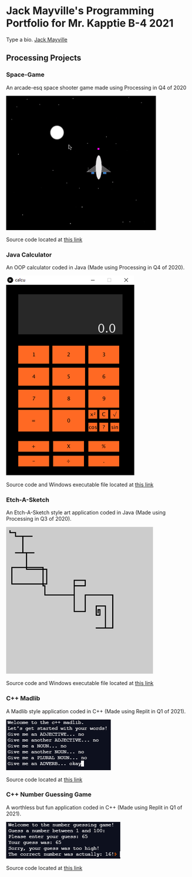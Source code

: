 # Jack Mayville's Programming Portfolio for Mr. Kapptie B-4 2021
Type a bio. [Jack Mayville](mailto:jackmayv9638@granitesd.org)

## Processing Projects

### Space-Game

An arcade-esq space shooter game made using Processing in Q4 of 2020

![Space-Game](https://github.com/JackSuperior/ProgrammingPortfolio/blob/gh-pages/image/space.PNG?raw=true)

Source code located at [this link](https://github.com/JackSuperior/ProgrammingPortfolio/tree/gh-pages/src/SpaceGameBase)

### Java Calculator

An OOP calculator coded in Java (Made using Processing in Q4 of 2020).

![Java Calculator](https://github.com/JackSuperior/ProgrammingPortfolio/blob/gh-pages/image/calculato.PNG?raw=true)

Source code and Windows executable file located at [this link](https://github.com/JackSuperior/ProgrammingPortfolio/tree/gh-pages/src/Calculator)

### Etch-A-Sketch

An Etch-A-Sketch style art application coded in Java (Made using Processing in Q3 of 2020).

![Etch-A-Sketch](https://github.com/JackSuperior/ProgrammingPortfolio/blob/gh-pages/image/line-000481.png?raw=true)

Source code and Windows executable file located at [this link](https://github.com/JackSuperior/ProgrammingPortfolio/tree/gh-pages/src/Etch-A-Sketch)

### C++ Madlib

A Madlib style application coded in C++ (Made using Replit in Q1 of 2021).

![C++ Madlib](https://github.com/JackSuperior/ProgrammingPortfolio/blob/gh-pages/image/mad.PNG?raw=true)

Source code located at [this link](https://github.com/JackSuperior/ProgrammingPortfolio/tree/gh-pages/src/C%2B%2B%20Madlib)

### C++ Number Guessing Game

A worthless but fun application coded in C++ (Made using Replit in Q1 of 2021).

![NGG](https://github.com/JackSuperior/ProgrammingPortfolio/blob/gh-pages/image/guess.PNG?raw=true)

Source code located at [this link](https://github.com/JackSuperior/ProgrammingPortfolio/tree/gh-pages/src/NumberGuessingGame)
